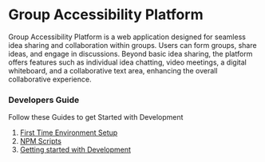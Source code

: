 # Group Accessibility Platform

Group Accessibility Platform is a web application designed for seamless idea sharing and collaboration within groups. Users can form groups, share ideas, and engage in discussions. Beyond basic idea sharing, the platform offers features such as individual idea chatting, video meetings, a digital whiteboard, and a collaborative text area, enhancing the overall collaborative experience.

### Developers Guide

Follow these Guides to get Started with Development

1. [First Time Environment Setup](/information/First-Time-Env-Setup.md)
2. [NPM Scripts](/information/NPMscripts.md)
3. [Getting started with Development](/information/Getting-Started-With-Dev.md)